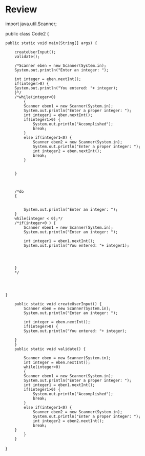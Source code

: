 # Review

import java.util.Scanner;

public class Code2 {

	

	public static void main(String[] args) {
		
		createUserInput();
		validate();
		
		/*Scanner eben = new Scanner(System.in);
		System.out.println("Enter an integer: ");
		
		int integer = eben.nextInt();
		if(integer>0) {
		System.out.println("You entered: "+ integer);
		}*/
		/*while(integer<0)
			{
			Scanner eben1 = new Scanner(System.in);
			System.out.println("Enter a proper integer: ");
			int integer1 = eben.nextInt();
			if(integer1>0) {
				System.out.println("Accomplished");
				break;
			}
			else if(integer1<0) {
				Scanner eben2 = new Scanner(System.in);
				System.out.println("Enter a proper integer: ");
				int integer2 = eben.nextInt();
				break;
			}
			
			
		}
		 
		
		
		/*do 
		{
		
			
			System.out.println("Enter an integer: ");
		}
		while(integer < 0);*/
		/*if(integer<0 ) {
			Scanner eben1 = new Scanner(System.in);
			System.out.println("Enter an integer: ");
			
			int integer1 = eben1.nextInt();
			System.out.println("You entered: "+ integer1);
			
			
			
			
		}
		*/
			

	
		
	}
	
		public static void createUserInput() {
			Scanner eben = new Scanner(System.in);
			System.out.println("Enter an integer: ");
			
			int integer = eben.nextInt();
			if(integer>0) {
			System.out.println("You entered: "+ integer);
			
		}
		}
		public static void validate() {
			
			Scanner eben = new Scanner(System.in);
			int integer = eben.nextInt();
			while(integer<0)
			{
			Scanner eben1 = new Scanner(System.in);
			System.out.println("Enter a proper integer: ");
			int integer1 = eben1.nextInt();
			if(integer1>0) {
				System.out.println("Accomplished");
				break;
			}
			else if(integer1<0) {
				Scanner eben2 = new Scanner(System.in);
				System.out.println("Enter a proper integer: ");
				int integer2 = eben2.nextInt();
				break;
		}
			}
		}
}

